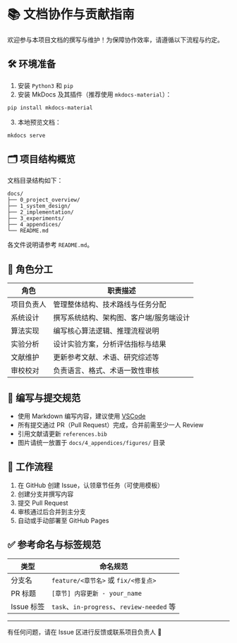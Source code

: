 # 📚 文档协作与贡献指南

欢迎参与本项目文档的撰写与维护！为保障协作效率，请遵循以下流程与约定。

## 🛠 环境准备

1. 安装 `Python3` 和 `pip`
2. 安装 MkDocs 及其插件（推荐使用 `mkdocs-material`）：

```bash
pip install mkdocs-material
```

3. 本地预览文档：

```bash
mkdocs serve
```

## 🗂 项目结构概览

文档目录结构如下：

```
docs/
├── 0_project_overview/
├── 1_system_design/
├── 2_implementation/
├── 3_experiments/
├── 4_appendices/
└── README.md
```

各文件说明请参考 `README.md`。

## 👤 角色分工

| 角色 | 职责描述 |
|------|----------|
| 项目负责人 | 管理整体结构、技术路线与任务分配 |
| 系统设计 | 撰写系统结构、架构图、客户端/服务端设计 |
| 算法实现 | 编写核心算法逻辑、推理流程说明 |
| 实验分析 | 设计实验方案，分析评估指标与结果 |
| 文献维护 | 更新参考文献、术语、研究综述等 |
| 审校校对 | 负责语言、格式、术语一致性审核 |

## 📝 编写与提交规范

- 使用 Markdown 编写内容，建议使用 [VSCode](https://code.visualstudio.com/)
- 所有提交通过 PR（Pull Request）完成，合并前需至少一人 Review
- 引用文献请更新 `references.bib`
- 图片请统一放置于 `docs/4_appendices/figures/` 目录

## 🔁 工作流程

1. 在 GitHub 创建 Issue，认领章节任务（可使用模板）
2. 创建分支并撰写内容
3. 提交 Pull Request
4. 审核通过后合并到主分支
5. 自动或手动部署至 GitHub Pages

## ✅ 参考命名与标签规范

| 类型 | 命名规范 |
|------|----------|
| 分支名 | `feature/<章节名>` 或 `fix/<修复点>` |
| PR 标题 | `[章节] 内容更新 - your_name` |
| Issue 标签 | `task`、`in-progress`、`review-needed` 等 |

---

有任何问题，请在 Issue 区进行反馈或联系项目负责人 🙌
